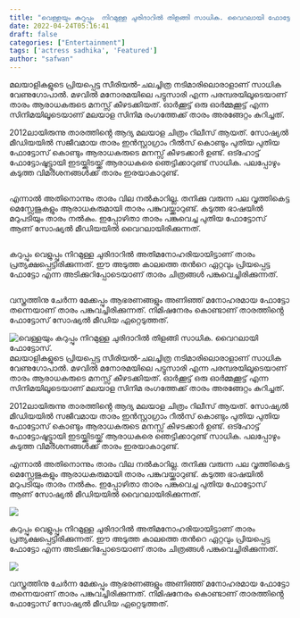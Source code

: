 ```yaml
---
title: "വെള്ളയും കറുപ്പും  നിറമുള്ള ചുരിദാറിൽ തിളങ്ങി സാധിക. വൈറലായി ഫോട്ടോസ്."
date: 2022-04-24T05:16:41
draft: false
categories: ["Entertainment"]
tags: ['actress sadhika', 'Featured']
author: "safwan"
---
```


<!-- wp:paragraph -->
<p>മലയാളികളുടെ പ്രിയപ്പെട്ട സീരിയൽ-ചലച്ചിത്ര നടിമാരിലൊരാളാണ് സാധിക വേണുഗോപാൽ. മഴവിൽ മനോരമയിലെ പട്ടുസാരി എന്ന പരമ്പരയിലൂടെയാണ് താരം ആരാധകരുടെ മനസ്സ് കീഴടക്കിയത്. ഓർക്കൂട്ട് ഒരു ഓർമ്മക്കൂട്ട് എന്ന സിനിമയിലൂടെയാണ് മലയാള സിനിമ രംഗത്തേക്ക് താരം അരങ്ങേറ്റം കുറിച്ചത്.</p>
<!-- /wp:paragraph -->

<!-- wp:paragraph -->
<p> 2012ലായിരുന്നു താരത്തിൻ്റെ ആദ്യ മലയാള ചിത്രം റിലീസ് ആയത്. സോഷ്യൽ മീഡിയയിൽ സജീവമായ താരം ഇൻസ്റ്റാഗ്രാം റീൽസ് കൊണ്ടും പുതിയ പുതിയ ഫോട്ടോസ് കൊണ്ടും ആരാധകരുടെ മനസ്സ് കീഴടക്കാർ ഉണ്ട്. ഒട്ഹോട്ട് ഫോട്ടോഷൂട്ട്മായി ഇടയ്ക്കിടയ്ക്ക് ആരാധകരെ ഞെട്ടിക്കാറുണ്ട് സാധിക. പലപ്പോഴും കടുത്ത വിമർശനങ്ങൾക്ക് താരം ഇരയാകാറുണ്ട്.</p>
<!-- /wp:paragraph -->

<!-- wp:image {"id":330936,"sizeSlug":"large"} -->
<figure class="wp-block-image size-large"><img src="https://cdn.boolokam.com/articles/2022/04/278854947_3243606995964068_5836554029445797520_n-819x1024.webp" alt="" class="wp-image-330936"/></figure>
<!-- /wp:image -->

<!-- wp:paragraph -->
<p> എന്നാൽ അതിനൊന്നും താരം വില നൽകാറില്ല. തനിക്കു വരുന്ന പല വൃത്തികെട്ട മെസ്സേജുകളും ആരാധകരുമായി താരം പങ്കുവയ്ക്കാറുണ്ട്. കടുത്ത ഭാഷയിൽ മറുപടിയും താരം നൽകും. ഇപ്പോഴിതാ താരം പങ്കുവെച്ച പുതിയ ഫോട്ടോസ് ആണ് സോഷ്യൽ മീഡിയയിൽ വൈറലായിരിക്കുന്നത്.</p>
<!-- /wp:paragraph -->

<!-- wp:image {"id":330938,"sizeSlug":"large"} -->
<figure class="wp-block-image size-large"><img src="https://cdn.boolokam.com/articles/2022/04/278824663_173393815032465_541531920136200148_n-819x1024.webp" alt="" class="wp-image-330938"/></figure>
<!-- /wp:image -->

<!-- wp:paragraph -->
<p>കറുപ്പും വെളുപ്പും നിറമുള്ള ചുരിദാറിൽ അതിമനോഹരിയായിട്ടാണ് താരം പ്രത്യക്ഷപ്പെട്ടിരിക്കുന്നത്. ഈ അടുത്ത കാലത്തെ തൻറെ ഏറ്റവും പ്രിയപ്പെട്ട ഫോട്ടോ എന്ന അടിക്കുറിപ്പോടെയാണ് താരം ചിത്രങ്ങൾ പങ്കുവെച്ചിരിക്കുന്നത്.</p>
<!-- /wp:paragraph -->

<!-- wp:image {"id":330937,"sizeSlug":"large"} -->
<figure class="wp-block-image size-large"><img src="https://cdn.boolokam.com/articles/2022/04/278914552_691726271950333_517150393760696676_n-819x1024.webp" alt="" class="wp-image-330937"/></figure>
<!-- /wp:image -->

<!-- wp:paragraph -->
<p>വസ്ത്രത്തിനു ചേർന്ന മേക്കപ്പും ആഭരണങ്ങളും അണിഞ്ഞ് മനോഹരമായ ഫോട്ടോ തന്നെയാണ് താരം പങ്കുവച്ചിരിക്കുന്നത്. നിമിഷനേരം കൊണ്ടാണ് താരത്തിൻ്റെ ഫോട്ടോസ് സോഷ്യൽ മീഡിയ ഏറ്റെടുത്തത്.</p>
<!-- /wp:paragraph -->


![വെള്ളയും കറുപ്പും  നിറമുള്ള ചുരിദാറിൽ തിളങ്ങി സാധിക. വൈറലായി ഫോട്ടോസ്.](https://cdn.boolokam.com/articles/2022/04/278854947_3243606995964068_5836554029445797520_n-819x1024.webp)മലയാളികളുടെ പ്രിയപ്പെട്ട സീരിയൽ-ചലച്ചിത്ര നടിമാരിലൊരാളാണ് സാധിക വേണുഗോപാൽ. മഴവിൽ മനോരമയിലെ പട്ടുസാരി എന്ന പരമ്പരയിലൂടെയാണ് താരം ആരാധകരുടെ മനസ്സ് കീഴടക്കിയത്. ഓർക്കൂട്ട് ഒരു ഓർമ്മക്കൂട്ട് എന്ന സിനിമയിലൂടെയാണ് മലയാള സിനിമ രംഗത്തേക്ക് താരം അരങ്ങേറ്റം കുറിച്ചത്.

2012ലായിരുന്നു താരത്തിൻ്റെ ആദ്യ മലയാള ചിത്രം റിലീസ് ആയത്. സോഷ്യൽ മീഡിയയിൽ സജീവമായ താരം ഇൻസ്റ്റാഗ്രാം റീൽസ് കൊണ്ടും പുതിയ പുതിയ ഫോട്ടോസ് കൊണ്ടും ആരാധകരുടെ മനസ്സ് കീഴടക്കാർ ഉണ്ട്. ഒട്ഹോട്ട് ഫോട്ടോഷൂട്ട്മായി ഇടയ്ക്കിടയ്ക്ക് ആരാധകരെ ഞെട്ടിക്കാറുണ്ട് സാധിക. പലപ്പോഴും കടുത്ത വിമർശനങ്ങൾക്ക് താരം ഇരയാകാറുണ്ട്.

എന്നാൽ അതിനൊന്നും താരം വില നൽകാറില്ല. തനിക്കു വരുന്ന പല വൃത്തികെട്ട മെസ്സേജുകളും ആരാധകരുമായി താരം പങ്കുവയ്ക്കാറുണ്ട്. കടുത്ത ഭാഷയിൽ മറുപടിയും താരം നൽകും. ഇപ്പോഴിതാ താരം പങ്കുവെച്ച പുതിയ ഫോട്ടോസ് ആണ് സോഷ്യൽ മീഡിയയിൽ വൈറലായിരിക്കുന്നത്.

![](https://cdn.boolokam.com/articles/2022/04/278824663_173393815032465_541531920136200148_n-819x1024.webp)

കറുപ്പും വെളുപ്പും നിറമുള്ള ചുരിദാറിൽ അതിമനോഹരിയായിട്ടാണ് താരം പ്രത്യക്ഷപ്പെട്ടിരിക്കുന്നത്. ഈ അടുത്ത കാലത്തെ തൻറെ ഏറ്റവും പ്രിയപ്പെട്ട ഫോട്ടോ എന്ന അടിക്കുറിപ്പോടെയാണ് താരം ചിത്രങ്ങൾ പങ്കുവെച്ചിരിക്കുന്നത്.

![](https://cdn.boolokam.com/articles/2022/04/278914552_691726271950333_517150393760696676_n-819x1024.webp)

വസ്ത്രത്തിനു ചേർന്ന മേക്കപ്പും ആഭരണങ്ങളും അണിഞ്ഞ് മനോഹരമായ ഫോട്ടോ തന്നെയാണ് താരം പങ്കുവച്ചിരിക്കുന്നത്. നിമിഷനേരം കൊണ്ടാണ് താരത്തിൻ്റെ ഫോട്ടോസ് സോഷ്യൽ മീഡിയ ഏറ്റെടുത്തത്.
